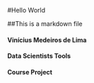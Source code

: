 #Hello World

##This is a markdown file

#### Vinícius Medeiros de Lima
#### Data Scientists Tools
#### Course Project
